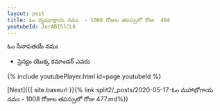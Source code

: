 ```yaml
---
layout: post
title: ఓం వృషభాక్షాయ నమః  - 1008 రోజుల తపస్సులో రోజు  494
youtubeId: JurABI5lCL8
---
```

 
 
 ఓం సేనాపతయే నమః  
 
 -  సైన్యం యొక్క కమాండర్ ఎవరు 
 
  
 
  
 
 
 
 
 
 


{% include youtubePlayer.html id=page.youtubeId %}
 
[Next]({{ site.baseurl }}{% link  split2/_posts/2020-05-17-ఓం మహాభోగాయ నమః  - 1008 రోజుల తపస్సులో రోజు  477.md%})
 
